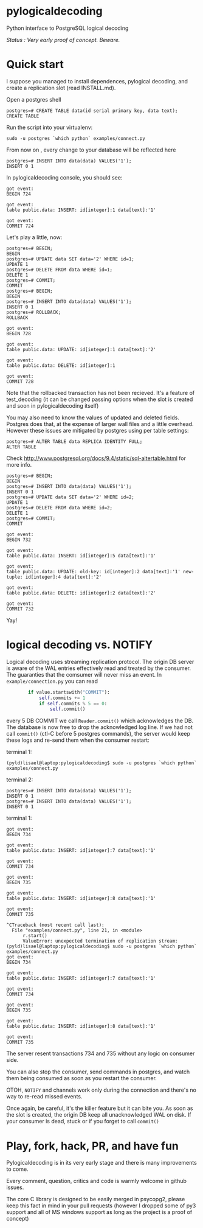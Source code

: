 # pylogicaldecoding
Python interface to PostgreSQL logical decoding

*Status : Very early proof of concept. Beware.*

# Quick start

I suppose you managed to install dependences, pylogical decoding,
and create a replication slot (read INSTALL.md).

Open a postgres shell

```
postgres=# CREATE TABLE data(id serial primary key, data text);
CREATE TABLE
```

Run the script into your virtualenv:

```
sudo -u postgres `which python` examples/connect.py
```

From now on , every change to your database will be reflected here

```
postgres=# INSERT INTO data(data) VALUES('1');
INSERT 0 1
```

In pylogicaldecoding console, you should see:

```
got event:
BEGIN 724

got event:
table public.data: INSERT: id[integer]:1 data[text]:'1'

got event:
COMMIT 724
```

Let's play a little, now:

```
postgres=# BEGIN;
BEGIN
postgres=# UPDATE data SET data='2' WHERE id=1;
UPDATE 1
postgres=# DELETE FROM data WHERE id=1;
DELETE 1
postgres=# COMMIT;
COMMIT
postgres=# BEGIN;
BEGIN
postgres=# INSERT INTO data(data) VALUES('1');
INSERT 0 1
postgres=# ROLLBACK;
ROLLBACK
```

```
got event:
BEGIN 728

got event:
table public.data: UPDATE: id[integer]:1 data[text]:'2'

got event:
table public.data: DELETE: id[integer]:1

got event:
COMMIT 728

```

Note that the rollbacked transaction has not been recieved. It's a feature
of test_decoding (it can be changed passing options when the slot is created
and soon in pylogicaldecoding itself)

You may also need to know the values of updated and deleted fields. Postgres
does that, at the expense of larger wall files and a little overhead. However
these issues are mitigated by postgres using per table settings:

```
postgres=# ALTER TABLE data REPLICA IDENTITY FULL;
ALTER TABLE
```

Check http://www.postgresql.org/docs/9.4/static/sql-altertable.html for more
info.

```
postgres=# BEGIN;
BEGIN
postgres=# INSERT INTO data(data) VALUES('1');
INSERT 0 1
postgres=# UPDATE data SET data='2' WHERE id=2;
UPDATE 1
postgres=# DELETE FROM data WHERE id=2;
DELETE 1
postgres=# COMMIT;
COMMIT
```

```
got event:
BEGIN 732

got event:
table public.data: INSERT: id[integer]:5 data[text]:'1'

got event:
table public.data: UPDATE: old-key: id[integer]:2 data[text]:'1' new-tuple: id[integer]:4 data[text]:'2'

got event:
table public.data: DELETE: id[integer]:2 data[text]:'2'

got event:
COMMIT 732
```

Yay!

# logical decoding vs. NOTIFY

Logical decoding uses streaming replication protocol. The origin
DB server is aware of the WAL entries effectively read and 
treated by the consumer. The guaranties that the comsumer
will never miss an event. In `example/connection.py` you can read

```python
        if value.startswith("COMMIT"):
            self.commits += 1
            if self.commits % 5 == 0:
                self.commit()
```

every 5 DB COMMIT we call `Reader.commit()` which acknowledges the
DB. The database is now free to drop the acknowledged log line. If we
had not call `commit()` (ctl-C before 5 postgres commands), the server
would keep these logs and re-send them when the consumer restart:

terminal 1:

```
(pyld)lisael@laptop:pylogicaldecoding$ sudo -u postgres `which python` examples/connect.py 
```

terminal 2:

```
postgres=# INSERT INTO data(data) VALUES('1');
INSERT 0 1
postgres=# INSERT INTO data(data) VALUES('1');
INSERT 0 1
```

terminal 1:
```
got event:
BEGIN 734

got event:
table public.data: INSERT: id[integer]:7 data[text]:'1'

got event:
COMMIT 734

got event:
BEGIN 735

got event:
table public.data: INSERT: id[integer]:8 data[text]:'1'

got event:
COMMIT 735

^CTraceback (most recent call last):
  File "examples/connect.py", line 21, in <module>
      r.start()
      ValueError: unexpected termination of replication stream:
(pyld)lisael@laptop:pylogicaldecoding$ sudo -u postgres `which python` examples/connect.py 
got event:
BEGIN 734

got event:
table public.data: INSERT: id[integer]:7 data[text]:'1'

got event:
COMMIT 734

got event:
BEGIN 735

got event:
table public.data: INSERT: id[integer]:8 data[text]:'1'

got event:
COMMIT 735
```

The server resent transactions 734 and 735 without any logic on consumer
side.

You can also stop the consumer, send commands in postgres, and watch them
being consumed as soon as you restart the consumer.

OTOH, `NOTIFY` and channels work only during the connection and there's
no way to re-read missed events.

Once again, be careful, it's the killer feature but it can bite you. As soon
as the slot is created, the origin DB keep all unacknowledged WAL on disk.
If your consumer is dead, stuck or if you forget to call `commit()`

# Play, fork, hack, PR, and have fun
Pylogicaldecoding is in its very early stage and there is many improvements
to come.

Every comment, question, critics and code is warmly welcome in github issues.

The core C library is designed to be easily merged in psycopg2, please keep 
this fact in mind in your pull requests (however I dropped some of py3 support
and all of MS windows support as long as the project is a proof of concept)


